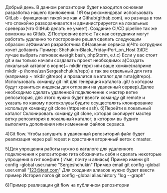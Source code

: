 Добрый день. В данном репозитории будет находится основная разработка нашего приложения.
1)Я бы рекомендовал использовать  GitLab -  функционал такой же как и Github(githab.com), но разница в том что спокойно разворачивается и администрируется на локальных среверах(что GitHub делать не умеет). Создание  CI/CD pipeline так же воможны на GItlab.
2)Построение веток:
Так как сотрудники могут работать удаленно то постороение решил сделать следующим образом:
а)Фамилия разработчика
б)Название сервиса
в)Что сотрудник хочет добавить
Пример: Shchukin-Black_Friday-Port_on_Host
3)IDE лучше выбрать легковесные(git bash, phpStorm, e.t.c)
Если у вас стоит git и вы только начали создавать проект необходимо:
а)Создать локальный каталог в корне(~ mkdir repo) или ваше хомяке(наприме mkdir -р /home/usr/Sergeshchukin/repo) а так же отдельный для гита (например ~ mkdir gitrepo) и провалится в каталог для гита(gitrepo). Использовать команду git init для генерация каталога .git/ в котором будут храниться индексы для отправки на удаленный сервер).Далее необходимо сделать удаленной подключение к мастер ветке репозитория, для этого нужно будет ввести команду git remote и указать по какому протоколувы будите осуществлять клонирование используя команду git clone (https или ssh).
б)Перейти в локальный каталог  Склонировать команду git clone, которая скопирует мастер ветку репозитория в локальный каталог, в котором вы будите выполнять дополнения или изменения файлов сервиса.

4)Git flow. Чтобы запушить в удаленный репозиторий файл будет реализация через pull reqest и  срастания вторичный веток с master.

5)Для упрощения работы нужно в каталоге для удаленного подключения к репозиторию гита обозначить себя и сделать некоторые упрощения в гит конфиге ( Имя, почту и алиасы)
Пример имени git config -global user.name "Sergeshchukin"
Пример email  git config -global user.email "123@test.com"
Для создания алиасов нужно будет ввести пример
История логов git config -global alias.history "log --graph"

6)Пример реализации git flow на публичном репозитории
 
